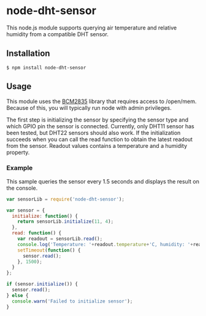 # node-dht-sensor

This node.js module supports querying air temperature and relative humidity from a compatible DHT sensor.

## Installation
    $ npm install node-dht-sensor

## Usage

This module uses the [BCM2835](http://www.airspayce.com/mikem/bcm2835/) library that requires access to 
/open/mem. Because of this, you will typically run node with admin privileges.

The first step is initializing the sensor by specifying the sensor type and which GPIO pin the sensor is connected. Currently, only DHT11 sensor has been tested, but DHT22 sensors should also work. If the initialization succeeds when you can call the read function to obtain the latest readout from the sensor. Readout values contains a temperature and a humidity property.

### Example

This sample queries the sensor every 1.5 seconds and displays the result on the console. 

```javascript
var sensorLib = require('node-dht-sensor');

var sensor = {
  initialize: function() {
    return sensorLib.initialize(11, 4);
  },
  read: function() {
    var readout = sensorLib.read();
    console.log('Temperature: '+readout.temperature+'C, humidity: '+readout.humidity+'%');
    setTimeout(function() {
      sensor.read();
    }, 1500);
  }
};

if (sensor.initialize()) {
  sensor.read();
} else {
  console.warn('Failed to initialize sensor');
}
```

